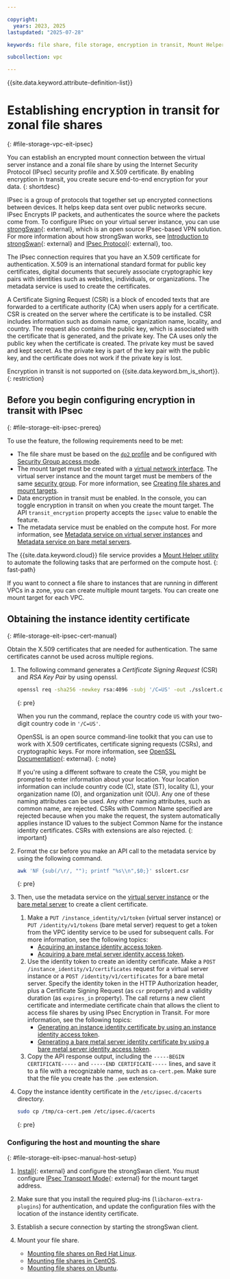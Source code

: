 ```yaml
---

copyright:
  years: 2023, 2025
lastupdated: "2025-07-28"

keywords: file share, file storage, encryption in transit, Mount Helper, IPsec, secure connection, mount share

subcollection: vpc

---
```


{{site.data.keyword.attribute-definition-list}}

# Establishing encryption in transit for zonal file shares
{: #file-storage-vpc-eit-ipsec}

You can establish an encrypted mount connection between the virtual server instance and a zonal file share by using the Internet Security Protocol (IPsec) security profile and X.509 certificate. By enabling encryption in transit, you create secure end-to-end encryption for your data.
{: shortdesc}

IPsec is a group of protocols that together set up encrypted connections between devices. It helps keep data sent over public networks secure. IPsec Encrypts IP packets, and authenticates the source where the packets come from. To configure IPsec on your virtual server instance, you can use [strongSwan](https://www.strongswan.org/){: external}, which is an open source IPsec-based VPN solution. For more information about how strongSwan works, see [Introduction to strongSwan](https://docs.strongswan.org/docs/5.9/howtos/introduction.html){: external} and [IPsec Protocol](https://docs.strongswan.org/docs/5.9/howtos/ipsecProtocol.html){: external}, too.

The IPsec connection requires that you have an X.509 certificate for authentication. X.509 is an international standard format for public key certificates, digital documents that securely associate cryptographic key pairs with identities such as websites, individuals, or organizations. The metadata service is used to create the certificates.

A Certificate Signing Request (CSR) is a block of encoded texts that are forwarded to a certificate authority (CA) when users apply for a certificate. CSR is created on the server where the certificate is to be installed. CSR includes information such as domain name, organization name, locality, and country. The request also contains the public key, which is associated with the certificate that is generated, and the private key. The CA uses only the public key when the certificate is created. The private key must be saved and kept secret. As the private key is part of the key pair with the public key, and the certificate does not work if the private key is lost.


Encryption in transit is not supported on {{site.data.keyword.bm_is_short}}.
{: restriction}

## Before you begin configuring encryption in transit with IPsec
{: #file-storage-eit-ipsec-prereq}

To use the feature, the following requirements need to be met:
- The file share must be based on the [`dp2` profile](/docs/vpc?topic=vpc-file-storage-profiles&interface=api#dp2-profile) and be configured with [Security Group access mode](/docs/vpc?topic=vpc-file-storage-vpc-about#fs-share-mount-targets). 
- The mount target must be created with a [virtual network interface](/docs/vpc?topic=vpc-vni-about). The virtual server instance and the mount target must be members of the same [security group](/docs/vpc?topic=vpc-using-security-groups). For more information, see [Creating file shares and mount targets](/docs/vpc?topic=vpc-file-storage-create).
- Data encryption in transit must be enabled. In the console, you can toggle encryption in transit on when you create the mount target. The API `transit_encryption` property accepts the `ipsec` value to enable the feature.
- The metadata service must be enabled on the compute host. For more information, see [Metadata service on virtual server instances](/docs/vpc?topic=vpc-imd-about) and [Metadata service on bare metal servers](/docs/vpc?topic=vpc-bare-metal-server-metadata-about).

The {{site.data.keyword.cloud}} file service provides a [Mount Helper utility](/docs/vpc?topic=vpc-fs-mount-helper-utility) to automate the following tasks that are performed on the compute host.
{: fast-path}

If you want to connect a file share to instances that are running in different VPCs in a zone, you can create multiple mount targets. You can create one mount target for each VPC.

## Obtaining the instance identity certificate
{: #file-storage-eit-ipsec-cert-manual}

Obtain the X.509 certificates that are needed for authentication. The same certificates cannot be used across multiple regions.

1. The following command generates a *Certificate Signing Request* (CSR) and *RSA Key Pair* by using openssl.
   ```sh
   openssl req -sha256 -newkey rsa:4096 -subj '/C=US' -out ./sslcert.csr -keyout file.key -nodes
   ```
   {: pre}

   When you run the command, replace the country code `US` with your two-digit country code in `'/C=US'`.

   OpenSSL is an open source command-line toolkit that you can use to work with X.509 certificates, certificate signing requests (CSRs), and cryptographic keys. For more information, see [OpenSSL Documentation](https://docs.openssl.org/){: external}.
   {: note}

   If you're using a different software to create the CSR, you might be prompted to enter information about your location. Your location information can include country code (C), state (ST), locality (L), your organization name (O), and organization unit (OU). Any one of these naming attributes can be used. Any other naming attributes, such as common name, are rejected. CSRs with Common Name specified are rejected because when you make the request, the system automatically applies instance ID values to the subject Common Name for the instance identity certificates. CSRs with extensions are also rejected.
   {: important}

2. Format the csr before you make an API call to the metadata service by using the following command.
   ```sh
   awk 'NF {sub(/\r/, ""); printf "%s\\n",$0;}' sslcert.csr
   ```
   {: pre}

3. Then, use the metadata service on the [virtual server instance](/docs/vpc?topic=vpc-imd-about) or the [bare metal server](/docs/vpc?topic=vpc-bare-metal-server-metadata-about) to create a client certificate. 
   1. Make a `PUT /instance_identity/v1/token` (virtual server instance) or `PUT /identity/v1/tokens` (bare metal server) request to get a token from the VPC identity service to be used for subsequent calls. For more information, see the following topics:
      - [Acquiring an instance identity access token](/docs/vpc?topic=vpc-imd-configure-service&interface=api#imd-json-token).
      - [Acquiring a bare metal server identity access token](/docs/vpc?topic=vpc-configure-metadata-service-bare-metal&interface=api#metadata-json-token-bare-metal).
   1. Use the identity token to create an identity certificate. Make a `POST /instance_identity/v1/certificates` request for a virtual server instance or a `POST /identity/v1/certificates` for a bare metal server. Specify the identity token in the HTTP Authorization header, plus a Certificate Signing Request (as `csr` property) and a validity duration (as `expires_in` property). The call returns a new client certificate and intermediate certificate chain that allows the client to access file shares by using IPsec Encryption in Transit. For more information, see the following topics:
      - [Generating an instance identity certificate by using an instance identity access token](/docs/vpc?topic=vpc-imd-configure-service&interface=api#imd-acquire-certificate).
      - [Generating a bare metal server identity certificate by using a bare metal server identity access token](/docs/vpc?topic=vpc-configure-metadata-service-bare-metal&interface=api#metadata-acquire-certificate-bare-metal).
   1. Copy the API response output, including the `-----BEGIN CERTIFICATE-----` and `-----END CERTIFICATE-----` lines, and save it to a file with a recognizable name, such as `ca-cert.pem`. Make sure that the file you create has the `.pem` extension.
   
4. Copy the instance identity certificate in the `/etc/ipsec.d/cacerts` directory.
   ```sh
   sudo cp /tmp/ca-cert.pem /etc/ipsec.d/cacerts
   ```
   {: pre}

### Configuring the host and mounting the share
{: #file-storage-eit-ipsec-manual-host-setup}

1. [Install](https://docs.strongswan.org/docs/latest/install/install.html){: external} and configure the strongSwan client. You must configure [IPsec Transport Mode](https://docs.strongswan.org/docs/latest/howtos/ipsecProtocol.html#_ipsec_transport_mode){: external} for the mount target address. 

1. Make sure that you install the required plug-ins (`libcharon-extra-plugins`) for authentication, and update the configuration files with the location of the instance identity certificate.

1. Establish a secure connection by starting the strongSwan client.

1. Mount your file share.
   * [Mounting file shares on Red Hat Linux](/docs/vpc?topic=vpc-file-storage-mount-RHEL).
   * [Mounting file shares in CentOS](/docs/vpc?topic=vpc-file-storage-mount-centos).
   * [Mounting file shares on Ubuntu](/docs/vpc?topic=vpc-file-storage-mount-ubuntu).
